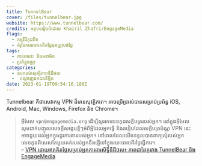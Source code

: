 ```yaml
---
title: TunnelBear
cover: /files/tunnelbear.jpg
website: https://www.tunnelbear.com/
credits: អត្ថបទរៀបចំដោយ Khairil Zhafri/EngageMedia
flags:
  - កម្មវិធីកូដបិទ
  - គំរូនៃការជាវឥតគិតថ្លៃមុនត្រូវបង់ថ្លៃ
tags:
  - ការគេចវេះ និងអនាមិក
  - ប្រព័ន្ធចម្រុះ
categories:
  - ឧបករណ៍សុវត្ថិភាពឌីជីថល
  -  ប​ណ្តា​ញ​ឯកជន​និម្មិត
date: 2023-01-19T09:54:16.180Z
---
```

Tunnelbear គឺជាសេវាកម្ម VPN ដ៏មានសុវត្ថិភាព។ អាចប្រើប្រាស់បានសម្រាប់ប្រព័ន្ធ iOS, Android, Mac, Windows, Firefox និង Chrome។

> អ៊ីមែល `vpn@engagemedia.org` ដើម្បីសួររកលេខកូដសក្ខីបត្ររបស់អ្នក។ នៅក្នុងអ៊ីមែល សូមដាក់បញ្ចូលសេចក្ដីសង្ខេបខ្លីៗអំពីអ្វីដែលអ្នកធ្វើ និងរបៀបដែលសក្ខីបត្រប័ណ្ណ VPN នេះអាចជួយដល់អ្នកក្នុងជួរការងាររបស់អ្នក។ នៅពេលដែលយើងទទួលបានពាក្យសុំរបស់អ្នក លេខកូដពិសេសតែមួយគត់របស់អ្នកនឹងផ្ញើទៅក្នុងរយៈពេលពីរថ្ងៃធ្វើការ។\
> –​ [ VPN ដោយឥតគិតថ្លៃសម្រាប់អ្នកការពារសិទ្ធិឌីជីថល៖ ភាពជាដៃគូរវាង TunnelBear និង EngageMedia
](https://engagemedia.org/projects/tunnelbear/)